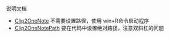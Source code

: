 说明文档

+ [Clip2OneNote](https://github.com/defpt/StrokesPlus/blob/master/Clip2OneNote/Clip2OneNote.lua) 不需要设置路径，使用 win+R命令启动程序
+ [Clip2OneNotePath](https://github.com/defpt/StrokesPlus/blob/master/Clip2OneNote/Clip2OneNotePath.lua)      要在代码中设置绝对路径，注意双斜杠的问题
